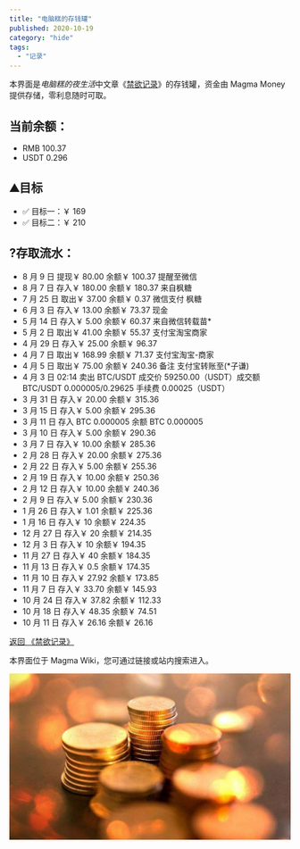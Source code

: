 ```yaml
---
title: "电脑糕的存钱罐"
published: 2020-10-19
category: "hide"
tags:
  - "记录"
---
```


本界面是*电脑糕的夜生活*中文章《[禁欲记录](https://diannaogao.magma.ink/禁欲记录)》的存钱罐，资金由 Magma Money 提供存储，零利息随时可取。

## **当前余额：**

- RMB 100.37
- USDT 0.296

## ⛰️**目标**

- ✅ 目标一：￥ 169
- ✅ 目标二：￥ 210

## ?**存取流水：**

- 8 月 9 日 提现￥ 80.00 余额￥ 100.37 提醒至微信
- 8 月 7 日 存入￥ 180.00 余额￥ 180.37 来自枫糖
- 7 月 25 日 取出￥ 37.00 余额￥ 0.37 微信支付 枫糖
- 6 月 3 日 存入￥ 13.00 余额￥ 73.37 现金
- 5 月 14 日 存入￥ 5.00 余额￥ 60.37 来自微信转载苗\*
- 5 月 2 日 取出￥ 41.00 余额￥ 55.37 支付宝淘宝商家
- 4 月 29 日 存入￥ 25.00 余额￥ 96.37
- 4 月 7 日 取出￥ 168.99 余额￥ 71.37 支付宝淘宝-商家
- 4 月 5 日 取出￥ 75.00 余额￥ 240.36 备注 支付宝转账至(\*子谦)
- 4 月 3 日 02:14 卖出 BTC/USDT 成交价 59250.00（USDT）成交额 BTC/USDT 0.000005/0.29625 手续费 0.00025（USDT）
- 3 月 31 日 存入￥ 20.00 余额￥ 315.36
- 3 月 15 日 存入￥ 5.00 余额￥ 295.36
- 3 月 11 日 存入 BTC 0.000005 余额 BTC 0.000005
- 3 月 10 日 存入￥ 5.00 余额￥ 290.36
- 3 月 7 日 存入￥ 10.00 余额￥ 285.36
- 2 月 28 日 存入￥ 20.00 余额￥ 275.36
- 2 月 22 日 存入￥ 5.00 余额￥ 255.36
- 2 月 19 日 存入￥ 10.00 余额￥ 250.36
- 2 月 12 日 存入￥ 10.00 余额￥ 240.36
- 2 月 9 日 存入￥ 5.00 余额￥ 230.36
- 1 月 26 日 存入￥ 1.01 余额￥ 225.36
- 1 月 16 日 存入￥ 10 余额￥ 224.35
- 12 月 27 日 存入￥ 20 余额￥ 214.35
- 12 月 3 日 存入￥ 10 余额￥ 194.35
- 11 月 27 日 存入￥ 40 余额￥ 184.35
- 11 月 13 日 存入￥ 0.5 余额￥ 174.35
- 11 月 10 日 存入￥ 27.92 余额￥ 173.85
- 11 月 7 日 存入￥ 33.70 余额￥ 145.93
- 10 月 24 日 存入￥ 37.82 余额￥ 112.33
- 10 月 18 日 存入￥ 48.35 余额￥ 74.51
- 10 月 11 日 存入￥ 26.16 余额￥ 26.16

[返回 《禁欲记录》](https://diannaogao.magma.ink/禁欲记录)

本界面位于 Magma Wiki，您可通过链接或站内搜索进入。

![](images/IMG_20201019_221448.jpg)
